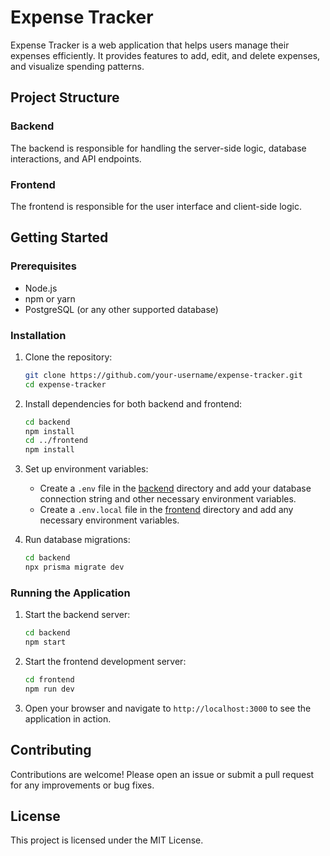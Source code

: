 # Expense Tracker

Expense Tracker is a web application that helps users manage their expenses efficiently. It provides features to add, edit, and delete expenses, and visualize spending patterns.

## Project Structure

### Backend

The backend is responsible for handling the server-side logic, database interactions, and API endpoints.

### Frontend

The frontend is responsible for the user interface and client-side logic.

## Getting Started

### Prerequisites

- Node.js
- npm or yarn
- PostgreSQL (or any other supported database)

### Installation

1. Clone the repository:

   ```sh
   git clone https://github.com/your-username/expense-tracker.git
   cd expense-tracker
   ```

2. Install dependencies for both backend and frontend:

   ```sh
   cd backend
   npm install
   cd ../frontend
   npm install
   ```

3. Set up environment variables:

   - Create a `.env` file in the [backend](http://_vscodecontentref_/2) directory and add your database connection string and other necessary environment variables.
   - Create a `.env.local` file in the [frontend](http://_vscodecontentref_/3) directory and add any necessary environment variables.

4. Run database migrations:
   ```sh
   cd backend
   npx prisma migrate dev
   ```

### Running the Application

1. Start the backend server:

   ```sh
   cd backend
   npm start
   ```

2. Start the frontend development server:

   ```sh
   cd frontend
   npm run dev
   ```

3. Open your browser and navigate to `http://localhost:3000` to see the application in action.

## Contributing

Contributions are welcome! Please open an issue or submit a pull request for any improvements or bug fixes.

## License

This project is licensed under the MIT License.
